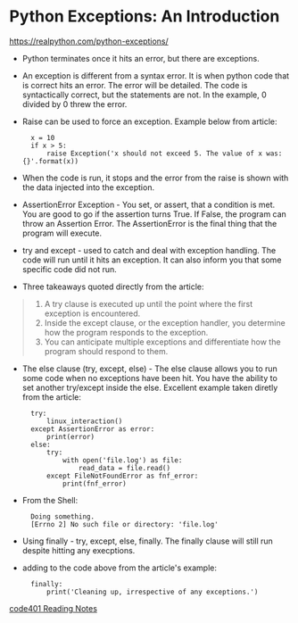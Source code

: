 # Python Exceptions: An Introduction

https://realpython.com/python-exceptions/

- Python terminates once it hits an error, but there are exceptions.

- An exception is different from a syntax error. It is when python code that is correct hits an error. The error will be detailed. The code is syntactically correct, but the statements are not. In the example, 0 divided by 0 threw the error.

- Raise can be used to force an exception. Example below from article:

        x = 10
        if x > 5:
            raise Exception('x should not exceed 5. The value of x was: {}'.format(x))

- When the code is run, it stops and the error from the raise is shown with the data injected into the exception.

- AssertionError Exception - You set, or assert, that a condition is met. You are good to go if the assertion turns True. If False, the program can throw an Assertion Error. The AssertionError is the final thing that the program will execute.

- try and except - used to catch and deal with exception handling. The code will run until it hits an exception. It can also inform you that some specific code did not run.

- Three takeaways quoted directly from the article:

> 1. A try clause is executed up until the point where the first exception is encountered.
> 2. Inside the except clause, or the exception handler, you determine how the program responds to the exception.
> 3. You can anticipate multiple exceptions and differentiate how the program should respond to them.

- The else clause (try, except, else) - The else clause allows you to run some code when no exceptions have been hit. You have the ability to set another try/except inside the else. Excellent example taken diretly from the article:

        try:
            linux_interaction()
        except AssertionError as error:
            print(error)
        else:
            try:
                with open('file.log') as file:
                    read_data = file.read()
            except FileNotFoundError as fnf_error:
                print(fnf_error)

- From the Shell:

        Doing something.
        [Errno 2] No such file or directory: 'file.log'



- Using finally - try, except, else, finally. The finally clause will still run despite hitting any execptions.

- adding to the code above from the article's example:

        finally:
            print('Cleaning up, irrespective of any exceptions.')











[code401 Reading Notes](/401Python/code401Table.md)